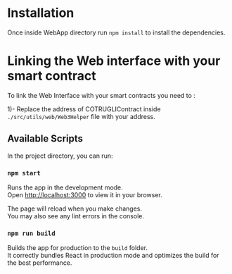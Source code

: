 # Installation 

Once inside WebApp directory run `npm install` to install the dependencies.


# Linking the Web interface with your smart contract

To link the Web Interface with your smart contracts you need to :

1)- Replace the address of COTRUGLIContract inside `./src/utils/web/Web3Helper` file with your address.


## Available Scripts

In the project directory, you can run:

### `npm start`

Runs the app in the development mode.\
Open [http://localhost:3000](http://localhost:3000) to view it in your browser.

The page will reload when you make changes.\
You may also see any lint errors in the console.

### `npm run build`

Builds the app for production to the `build` folder.\
It correctly bundles React in production mode and optimizes the build for the best performance.